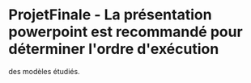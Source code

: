# ProjetFinale - La présentation powerpoint est recommandé pour déterminer l'ordre d'exécution
des modèles étudiés.

